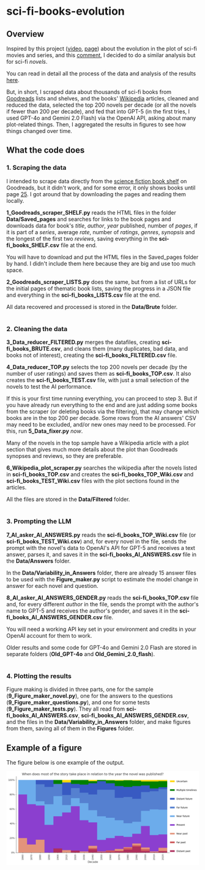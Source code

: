 # sci-fi-books-evolution

## Overview

Inspired by this project ([video](https://www.youtube.com/watch?v=nRQ2vMpw-n8), [page](https://pudding.cool/2024/07/scifi/)) about the evolution in the plot of sci-fi movies and series, and this [comment](https://www.youtube.com/watch?v=nRQ2vMpw-n8&lc=UgyRg89P8kRYQ2SdXrV4AaABAg), I decided to do a similar analysis but for sci-fi _novels_.

You can read in detail all the process of the data and analysis of the results [here](https://fdesmello.wordpress.com/2024/11/21/a-journey-through-160-years-of-sci-fi-novels-a-study-using-data-and-ai/).

But, in short, I scraped data about thousands of sci-fi books from [Goodreads](https://www.goodreads.com/) lists and shelves, and the books' [Wikipedia](https://en.wikipedia.org/wiki/Main_Page) articles, cleaned and reduced the data, selected the top 200 novels per decade (or all the novels if fewer than 200 per decade), and fed that into GPT-5 (in the first tries, I used GPT-4o and Gemini 2.0 Flash) via the OpenAI API, asking about many plot-related things. Then, I aggregated the results in figures to see how things changed over time.

## What the code does

### 1. Scraping the data

I intended to scrape data directly from the [science fiction book shelf](https://www.goodreads.com/shelf/show/science-fiction) on Goodreads, but it didn't work, and for some error, it only shows books until page [25](https://www.goodreads.com/shelf/show/science-fiction?page=25). I got around that by downloading the pages and reading them locally.

**1_Goodreads_scraper_SHELF.py** reads the HTML files in the folder **Data/Saved_pages** and searches for links to the book pages and downloads data for book's _title_, _author_, _year_ published, number of _pages_, if it is part of a _series_, average _rate_, number of _ratings_, _genres_, _synopsis_ and the longest of the first two _reviews_, saving everything in the **sci-fi_books_SHELF.csv** file at the end.

You will have to download and put the HTML files in the Saved_pages folder by hand. I didn't include them here because they are big and use too much space.

**2_Goodreads_scraper_LISTS.py** does the same, but from a list of URLs for the initial pages of thematic book lists, saving the progress in a JSON file and everything in the **sci-fi_books_LISTS.csv** file at the end. 

All data recovered and processed is stored in the **Data/Brute** folder.

#

### 2. Cleaning the data

**3_Data_reducer_FILTERED.py** merges the datafiles, creating **sci-fi_books_BRUTE.csv**, and cleans them (many duplicates, bad data, and books not of interest), creating the **sci-fi_books_FILTERED.csv** file.

**4_Data_reducer_TOP.py** selects the top 200 novels per decade (by the number of user ratings) and saves them as **sci-fi_books_TOP.csv**. It also creates the **sci-fi_books_TEST.csv** file, with just a small selection of the novels to test the AI performance. 

If this is your first time running everything, you can proceed to step 3. But if you have already run everything to the end and are just adding some books from the scraper (or deleting books via the filtering), that may change which books are in the top 200 per decade. Some rows from the AI answers' CSV may need to be excluded, and/or new ones may need to be processed. For this, run **5_Data_fixer.py** _now_.

Many of the novels in the top sample have a Wikipedia article with a plot section that gives much more details about the plot than Goodreads synopses and reviews, so they are preferable.

**6_Wikipedia_plot_scraper.py** searches the wikipedia after the novels listed in **sci-fi_books_TOP.csv** and creates the **sci-fi_books_TOP_Wiki.csv** and **sci-fi_books_TEST_Wiki.csv** files with the plot sections found in the articles.

All the files are stored in the **Data/Filtered** folder.

#

### 3. Prompting the LLM

**7_AI_asker_AI_ANSWERS.py** reads the **sci-fi_books_TOP_Wiki.csv** file (or **sci-fi_books_TEST_Wiki.csv**) and, for every novel in the file, sends the prompt with the novel's data to OpenAI's API for GPT-5 and receives a text answer, parses it, and saves it in the **sci-fi_books_AI_ANSWERS.csv** file in the **Data/Answers** folder.

In the **Data/Variability_in_Answers** folder, there are already 15 answer files to be used with the **Figure_maker.py** script to estimate the model change in answer for each novel and question.

**8_AI_asker_AI_ANSWERS_GENDER.py** reads the **sci-fi_books_TOP.csv** file and, for every different _author_ in the file, sends the prompt with the author's name to GPT-5 and receives the author's gender, and saves it in the **sci-fi_books_AI_ANSWERS_GENDER.csv** file.

You will need a working API key set in your environment and credits in your OpenAI account for them to work.

Older results and some code for GPT-4o and Gemini 2.0 Flash are stored in separate folders (**Old_GPT-4o** and **Old_Gemini_2.0_flash**).

#

### 4. Plotting the results

Figure making is divided in three parts, one for the sample (**9_Figure_maker_novel.py**), one for the answers to the questions (**9_Figure_maker_questions.py**), and one for some tests (**9_Figure_maker_tests.py**). They all read from **sci-fi_books_AI_ANSWERS.csv**,  **sci-fi_books_AI_ANSWERS_GENDER.csv**, and the files in the **Data/Variability_in_Answers** folder, and make figures from them, saving all of them in the **Figures** folder.

## Example of a figure

The figure below is one example of the output.

![A final plot as an example.](./Figures/04%20time.png "When does most of the story take place in relation to the year the book was published? Distant past: millennia or more before; Far past: centuries before; Near past: within a few decades before; Present: within a few years; Near future: within a few decades ahead; Far future: centuries ahead; Distant future: millennia or more ahead; Multiple timelines: distinct time periods without a single dominant timeframe; Uncertain: Not enough information to say, unclear.")